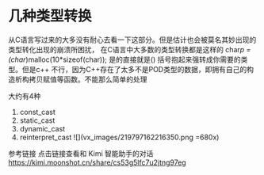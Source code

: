 # 几种类型转换
从C语言写过来的大多没有耐心去看一下这部分。但是估计也会被莫名其妙出现的类型转化出现的崩溃所困扰，
在C语言中大多数的类型转换都是这样的
char*p = (char*)malloc(10*sizeof(char)); 
是的直接就是() 括号抱起来强转成你需要的类型。但是c++ 不行，因为C++存在了太多不是POD类型的数据，即拥有自己的构造析构拷贝赋值等函数。不能那么简单的处理 

大约有4种 
1. const_cast
2. static_cast
3. dynamic_cast
4. reinterpret_cast
![](vx_images/219797162216350.png =680x)

参考链接  点击链接查看和 Kimi 智能助手的对话 https://kimi.moonshot.cn/share/cs53g5lfc7u2jtng97eg